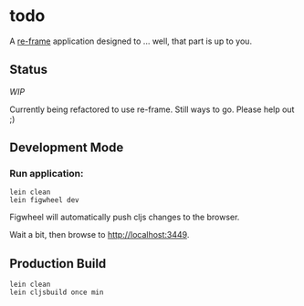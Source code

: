 # todo

A [re-frame](https://github.com/Day8/re-frame) application designed to ... well, that part is up to you.

## Status

*WIP*

Currently being refactored to use re-frame. Still ways to go. Please help out ;)

## Development Mode

### Run application:

```
lein clean
lein figwheel dev
```

Figwheel will automatically push cljs changes to the browser.

Wait a bit, then browse to [http://localhost:3449](http://localhost:3449).

## Production Build

```
lein clean
lein cljsbuild once min
```
